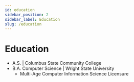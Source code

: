```yaml
---
id: education
sidebar_position: 2
sidebar_label: Education
slug: /education
---
```


# Education

- A.S. | Columbus State Community College
- B.A. Computer Science | Wright State University
    - Multi-Age Computer Information Science Licensure
